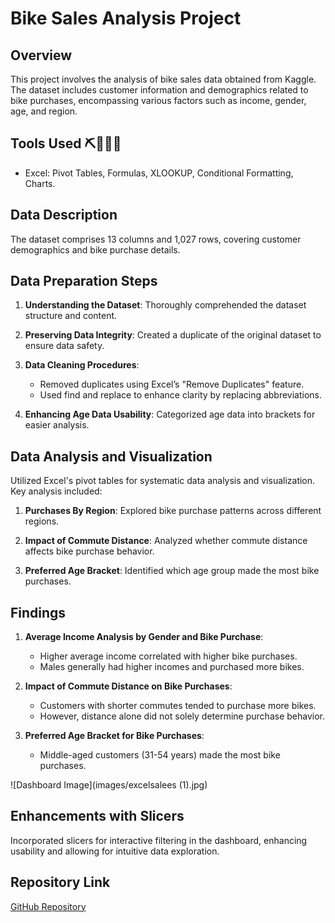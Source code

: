 # Bike Sales Analysis Project

## Overview

This project involves the analysis of bike sales data obtained from Kaggle. The dataset includes customer information and demographics related to bike purchases, encompassing various factors such as income, gender, age, and region.

## Tools Used ⛏️🧑🏽‍💻

- Excel: Pivot Tables, Formulas, XLOOKUP, Conditional Formatting, Charts.

## Data Description

The dataset comprises 13 columns and 1,027 rows, covering customer demographics and bike purchase details.

## Data Preparation Steps

1. **Understanding the Dataset**: Thoroughly comprehended the dataset structure and content.
   
2. **Preserving Data Integrity**: Created a duplicate of the original dataset to ensure data safety.
   
3. **Data Cleaning Procedures**:
   - Removed duplicates using Excel’s "Remove Duplicates" feature.
   - Used find and replace to enhance clarity by replacing abbreviations.

4. **Enhancing Age Data Usability**: Categorized age data into brackets for easier analysis.

## Data Analysis and Visualization

Utilized Excel's pivot tables for systematic data analysis and visualization. Key analysis included:

1. **Purchases By Region**: Explored bike purchase patterns across different regions.
   
2. **Impact of Commute Distance**: Analyzed whether commute distance affects bike purchase behavior.
   
3. **Preferred Age Bracket**: Identified which age group made the most bike purchases.

## Findings

1. **Average Income Analysis by Gender and Bike Purchase**:
   - Higher average income correlated with higher bike purchases.
   - Males generally had higher incomes and purchased more bikes.

2. **Impact of Commute Distance on Bike Purchases**:
   - Customers with shorter commutes tended to purchase more bikes.
   - However, distance alone did not solely determine purchase behavior.

3. **Preferred Age Bracket for Bike Purchases**:
   - Middle-aged customers (31-54 years) made the most bike purchases.

![Dashboard Image](images/excelsalees (1).jpg)

## Enhancements with Slicers

Incorporated slicers for interactive filtering in the dashboard, enhancing usability and allowing for intuitive data exploration.

## Repository Link

[GitHub Repository](https://github.com/your-username/bike-sales-analysis)

